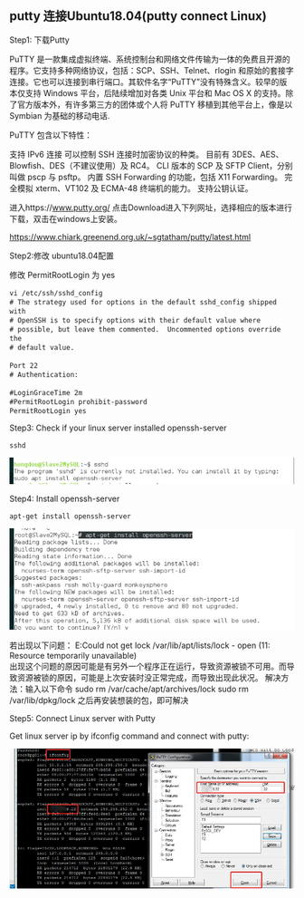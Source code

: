 ## putty 连接Ubuntu18.04(putty connect Linux)

Step1: 下载Putty

PuTTY 是一款集成虚拟终端、系统控制台和网络文件传输为一体的免费且开源的程序。它支持多种网络协议，包括：SCP、SSH、Telnet、rlogin 和原始的套接字连接。它也可以连接到串行端口。其软件名字“PuTTY”没有特殊含义。较早的版本仅支持 Windows 平台，后陆续增加对各类 Unix 平台和 Mac OS X 的支持。除了官方版本外，有许多第三方的团体或个人将 PuTTY 移植到其他平台上，像是以 Symbian 为基础的移动电话.

PuTTY 包含以下特性：

支持 IPv6 连接
可以控制 SSH 连接时加密协议的种类。
目前有 3DES、AES、Blowfish、DES（不建议使用）及 RC4。
CLI 版本的 SCP 及 SFTP Client，分别叫做 pscp 与 psftp。
内置 SSH Forwarding 的功能，包括 X11 Forwarding。
完全模拟 xterm、VT102 及 ECMA-48 终端机的能力。
支持公钥认证。

进入https://www.putty.org/ 点击Download进入下列网址，选择相应的版本进行下载，双击在windows上安装。

https://www.chiark.greenend.org.uk/~sgtatham/putty/latest.html





Step2:修改 ubuntu18.04配置

修改 PermitRootLogin 为 yes

```shell
vi /etc/ssh/sshd_config
# The strategy used for options in the default sshd_config shipped with
# OpenSSH is to specify options with their default value where
# possible, but leave them commented.  Uncommented options override the
# default value.

Port 22
# Authentication:

#LoginGraceTime 2m
#PermitRootLogin prohibit-password
PermitRootLogin yes

```



Step3:  Check if your linux server installed openssh-server

``` shell
sshd
```

![1_sshd](./images/20181116/1_sshd.jpg)



Step4: Install openssh-server

```shell
apt-get install openssh-server
```

![2_openssh-server](./images/20181116/2_openssh-server.jpg)

若出现以下问题：
E:Could not get lock /var/lib/apt/lists/lock -
open (11: Resource temporarily unavailable)    
出现这个问题的原因可能是有另外一个程序正在运行，导致资源被锁不可用。而导致资源被锁的原因，可能是上次安装时没正常完成，而导致出现此状况。
解决方法：输入以下命令
sudo rm /var/cache/apt/archives/lock
sudo rm /var/lib/dpkg/lock
之后再安装想装的包，即可解决



Step5: Connect Linux server with Putty

Get linux server ip by ifconfig command and connect with putty:



![3_connect_with_putty](./images/20181116/3_connect_with_puty.jpg)